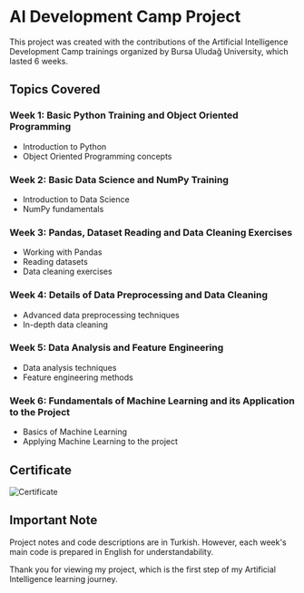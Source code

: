 # AI Development Camp Project

This project was created with the contributions of the Artificial Intelligence Development Camp trainings organized by Bursa Uludağ University, which lasted 6 weeks.

## Topics Covered

### Week 1: Basic Python Training and Object Oriented Programming
- Introduction to Python
- Object Oriented Programming concepts

### Week 2: Basic Data Science and NumPy Training
- Introduction to Data Science
- NumPy fundamentals

### Week 3: Pandas, Dataset Reading and Data Cleaning Exercises
- Working with Pandas
- Reading datasets
- Data cleaning exercises

### Week 4: Details of Data Preprocessing and Data Cleaning
- Advanced data preprocessing techniques
- In-depth data cleaning

### Week 5: Data Analysis and Feature Engineering
- Data analysis techniques
- Feature engineering methods

### Week 6: Fundamentals of Machine Learning and its Application to the Project
- Basics of Machine Learning
- Applying Machine Learning to the project

## Certificate
![Certificate](https://media-hosting.imagekit.io//2f3eca7264f542c7/01152481722420.png?Expires=1833621218&Key-Pair-Id=K2ZIVPTIP2VGHC&Signature=y1TlKmtMc2XcQquDy7slQCvlJyyNHymfkaT5OhlvMJ-GzGSXhzWeHCBnpF6jJ5K7cs9VREUtUc5V6Qy95rN4K7zr6jCHJX8u986DNluaoEw88VVotckZhMqUTAUSqgckefycQvoEuV~m3IxWbh2HNQ9gvqZzZzu-sJk5rDr5YTxL0RDNzVWGAbZY8cCJZBOgrsHdmQJ9j4REId9YVFX0b0PNJVenaomug4ZS82ajleS3Lq0VUwcmwMutMOIe4LyeHUAPCSEPfuszGFb-6u6rOhelWtEFyb8JT8pLtRSNrJzGBAs-ExAtgnFNB9LQA5HYPKVioRWP1mr14KcXpthMgA__)

## Important Note
Project notes and code descriptions are in Turkish. However, each week's main code is prepared in English for understandability.

Thank you for viewing my project, which is the first step of my Artificial Intelligence learning journey.
